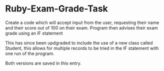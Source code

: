 # Ruby-Exam-Grade-Task
Create a code which will accept input from the user, requesting their name and their score out of 100 on their exam. 
Program then advises their exam grade using an IF statement 

This has since been updgraded to include the use of a new class called Student, this allows for multiple records to be tried in the IF statement with one run of the program. 

Both versions are saved in this entry. 

